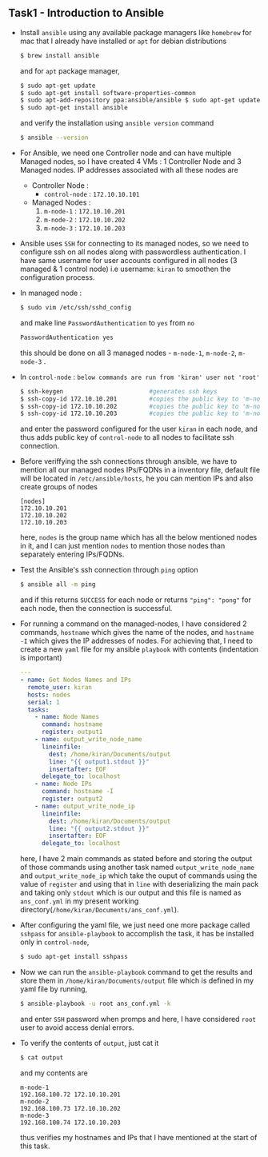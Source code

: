 ## Task1 - Introduction to Ansible

* Install `ansible` using any available package managers like `homebrew` for mac that I already have installed or `apt` for debian distributions
    ```bash
    $ brew install ansible
    ```
    and for `apt` package manager,
    ```bash
    $ sudo apt-get update 
    $ sudo apt-get install software-properties-common 
    $ sudo apt-add-repository ppa:ansible/ansible $ sudo apt-get update 
    $ sudo apt-get install ansible
    ```
    and verify the installation using `ansible version` command
    ```bash
    $ ansible --version
    ```

* For Ansible, we need one Controller node and can have multiple Managed nodes, so I have created 4 VMs : 1 Controller Node and 3 Managed nodes. IP addresses associated with all these nodes are
    * Controller Node : 
        * `control-node` : `172.10.10.101`
    * Managed Nodes :
        1. `m-node-1` : `172.10.10.201`
        2. `m-node-2` : `172.10.10.202`
        3. `m-node-3` : `172.10.10.203`

* Ansible uses `SSH` for connecting to its managed nodes, so we need to configure ssh on all nodes along with passwordless authentication. I have same username for user accounts configured in all nodes (3 managed & 1 control node) i.e username: `kiran` to smoothen the configuration process.

* In managed node : 
    ```bash
    $ sudo vim /etc/ssh/sshd_config
    ```
    and make line `PasswordAuthentication` to `yes` from `no`
    ```bash
    PasswordAuthentication yes
    ```
    this should be done on all 3 managed nodes - `m-node-1`, `m-node-2`, `m-node-3` .

* In `control-node` :
    `below commands are run from 'kiran' user not 'root'`
    ```bash
    $ ssh-keygen                        #generates ssh keys
    $ ssh-copy-id 172.10.10.201         #copies the public key to 'm-node-1'
    $ ssh-copy-id 172.10.10.202         #copies the public key to 'm-node-2'
    $ ssh-copy-id 172.10.10.203         #copies the public key to 'm-node-3'
    ```
    and enter the password configured for the user `kiran` in each node, and thus adds public key of `control-node` to all nodes to facilitate ssh connection.
* Before veriffying the ssh connections through ansible, we have to mention all our managed nodes IPs/FQDNs in a inventory file, default file will be located in `/etc/ansible/hosts`, he you can mention IPs and also create groups of nodes
    ```
    [nodes]
    172.10.10.201
    172.10.10.202
    172.10.10.203
    ```
    here, `nodes` is the group name which has all the below mentioned nodes in it, and I can just mention `nodes` to mention those nodes than separately entering IPs/FQDNs.


* Test the Ansible's ssh connection through `ping` option
    ```bash
    $ ansible all -m ping
    ```
    and if this returns `SUCCESS` for each node or returns `"ping": "pong"` for each node, then the connection is successful.

* For running a command on the managed-nodes, I have considered 2 commands, `hostname` which gives the name of the nodes, and `hostname -I` which gives the IP addresses of nodes. For achieving that, I need to create a new `yaml` file for my ansible `playbook` with contents (indentation is important)
    ```yaml
    ---
    - name: Get Nodes Names and IPs
      remote_user: kiran
      hosts: nodes
      serial: 1
      tasks:
        - name: Node Names
          command: hostname
          register: output1
        - name: output_write_node_name
          lineinfile:
            dest: /home/kiran/Documents/output
            line: "{{ output1.stdout }}"
            insertafter: EOF
          delegate_to: localhost
        - name: Node IPs
          command: hostname -I
          register: output2
        - name: output_write_node_ip
          lineinfile:
            dest: /home/kiran/Documents/output
            line: "{{ output2.stdout }}"
            insertafter: EOF
          delegate_to: localhost
    ```
    here, I have 2 main commands as stated before and storing the output of those commands using another task named `output_write_node_name` and `output_write_node_ip` which take the ouput of commands using the value of `register` and using that in `line` with deserializing the main pack and taking only `stdout` which is our output and this file is named as `ans_conf.yml` in my present working directory(`/home/kiran/Documents/ans_conf.yml`).

* After configuring the yaml file, we just need one more package called `sshpass` for `ansible-playbook` to accomplish the task, it has be installed only in `control-node`,
    ```bash
    $ sudo apt-get install sshpass
    ```

* Now we can run the `ansible-playbook` command to get the results and store them in `/home/kiran/Documents/output` file which is defined in my yaml file by running,
    ```bash
    $ ansible-playbook -u root ans_conf.yml -k
    ```
    and enter `SSH` password when promps and here, I have considered `root` user to avoid access denial errors.

* To verify the contents of `output`, just cat it
    ```bash
    $ cat output
    ```
    and my contents are
    ```
    m-node-1
    192.168.100.72 172.10.10.201 
    m-node-2
    192.168.100.73 172.10.10.202 
    m-node-3
    192.168.100.74 172.10.10.203
    ```
    thus verifies my hostnames and IPs that I have mentioned at the start of this task.